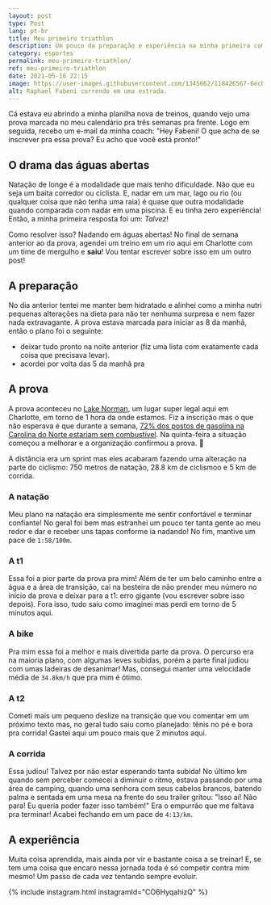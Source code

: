 ```yaml
---
layout: post
type: Post
lang: pt-br
title: Meu primeiro triathlon
description: Um pouco da preparação e experiência na minha primeira competição de Triathlon
category: esportes
permalink: meu-primeiro-triathlon/
ref: meu-primeiro-triathlon
date: 2021-05-16 22:15
image: https://user-images.githubusercontent.com/1345662/118426567-6ecb4980-b699-11eb-92a3-a3c7896fb313.jpg
alt: Raphael Fabeni correndo em uma estrada.
---
```

Cá estava eu abrindo a minha planilha nova de treinos, quando vejo uma prova marcada no meu calendário pra três semanas pra frente. Logo em seguida, recebo um e-mail da minha coach: "Hey Fabeni! O que acha de se inscrever pra essa prova? Eu acho que você está pronto!"

## O drama das águas abertas

Natação de longe é a modalidade que mais tenho dificuldade. Não que eu seja um baita corredor ou ciclista. E, nadar em um mar, lago ou rio (ou qualquer coisa que não tenha uma raia) é quase que outra modalidade quando comparada com nadar em uma piscina. E eu tinha zero experiência! Então, a minha primeira resposta foi um: *Talvez*!

Como resolver isso? Nadando em águas abertas! No final de semana anterior ao da prova, agendei um treino em um rio aqui em Charlotte com um time de mergulho e **saiu**! Vou tentar escrever sobre isso em um outro post!

## A preparação

No dia anterior tentei me manter bem hidratado e alinhei como a minha nutri pequenas alterações na dieta para não ter nenhuma surpresa e nem fazer nada extravagante. A prova estava marcada para iniciar as 8 da manhã, então o plano foi o  seguinte:

* deixar tudo pronto na noite anterior (fiz uma lista com exatamente cada coisa que precisava levar).
* acordei por volta das 5 da manhã pra


## A prova

A prova aconteceu no [Lake Norman](https://www.visitlakenorman.org/), um lugar super legal aqui em Charlotte, em torno de 1 hora da onde estamos. Fiz a inscrição mas o que não esperava é que durante a semana, [72% dos postos de gasolina na Carolina do Norte estariam sem combustível](https://www.foxbusiness.com/markets/north-carolina-gas-stations-without-fuel). Na quinta-feira a situação começou a melhorar e a organização confirmou a prova. 🙌

A distância era um sprint mas eles acabaram fazendo uma alteração na parte do ciclismo: 750 metros de natação, 28.8 km de ciclismoo e 5 km de corrida.

### A natação

Meu plano na natação era simplesmente me sentir confortável e terminar confiante! No geral foi bem mas estranhei um pouco ter tanta gente ao meu redor e dar e receber uns tapas conforme ia nadando! No fim, mantive um pace de `1:58/100m`.

### A t1

Essa foi a pior parte da prova pra mim! Além de ter um belo caminho entre a água e a área de transição, cai na besteira de não prender meu número no início da prova e deixar para a t1: erro gigante (vou escrever sobre isso depois). Fora isso, tudo saiu como imaginei mas perdi em torno de 5 minutos aqui.

### A bike

Pra mim essa foi a melhor e mais divertida parte da prova. O percurso era na maioria plano, com algumas leves subidas, porém a parte final judiou com umas ladeiras de desanimar! Mas, consegui manter uma velocidade média de `34.8km/h` que pra mim é ótimo.

### A t2

Cometi mais um pequeno deslize na transição que vou comentar em um próximo texto mas, no geral tudo saiu como planejado: tênis no pé e bora pra corrida! Gastei aqui um pouco mais que 2 minutos aqui.

### A corrida

Essa judiou! Talvez por não estar esperando tanta subida! No último km quando sem perceber comecei a diminuir o ritmo, estava passando por uma área de camping, quando uma senhora com seus cabelos brancos, batendo palma e sentada em uma mesa na frente do seu trailer gritou: "Isso aí! Não para! Eu queria poder fazer isso também!" Era o empurrão que me faltava pra terminar! Acabei fechando em um pace de `4:13/km`.

## A experiência

Muita coisa aprendida, mais ainda por vir e bastante coisa a se treinar! E, se tem uma coisa que encaro nessa jornada toda é só competir contra mim mesmo! Um passo de cada vez tentando sempre evoluir.

{% include instagram.html instagramId="CO6HyqahizQ" %}